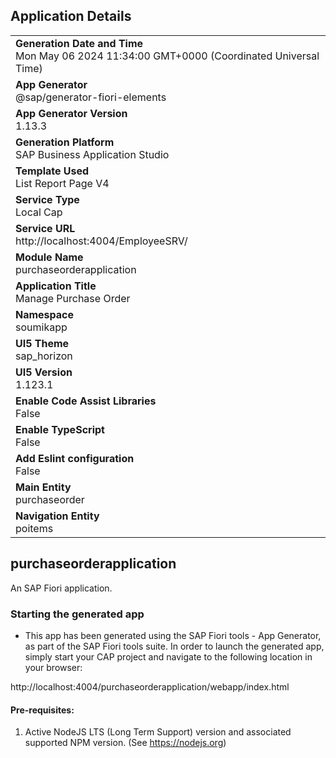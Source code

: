 ## Application Details
|               |
| ------------- |
|**Generation Date and Time**<br>Mon May 06 2024 11:34:00 GMT+0000 (Coordinated Universal Time)|
|**App Generator**<br>@sap/generator-fiori-elements|
|**App Generator Version**<br>1.13.3|
|**Generation Platform**<br>SAP Business Application Studio|
|**Template Used**<br>List Report Page V4|
|**Service Type**<br>Local Cap|
|**Service URL**<br>http://localhost:4004/EmployeeSRV/
|**Module Name**<br>purchaseorderapplication|
|**Application Title**<br>Manage Purchase Order|
|**Namespace**<br>soumikapp|
|**UI5 Theme**<br>sap_horizon|
|**UI5 Version**<br>1.123.1|
|**Enable Code Assist Libraries**<br>False|
|**Enable TypeScript**<br>False|
|**Add Eslint configuration**<br>False|
|**Main Entity**<br>purchaseorder|
|**Navigation Entity**<br>poitems|

## purchaseorderapplication

An SAP Fiori application.

### Starting the generated app

-   This app has been generated using the SAP Fiori tools - App Generator, as part of the SAP Fiori tools suite.  In order to launch the generated app, simply start your CAP project and navigate to the following location in your browser:

http://localhost:4004/purchaseorderapplication/webapp/index.html

#### Pre-requisites:

1. Active NodeJS LTS (Long Term Support) version and associated supported NPM version.  (See https://nodejs.org)


